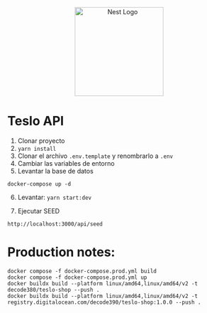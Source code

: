 <p align="center">
  <a href="http://nestjs.com/" target="blank"><img src="https://nestjs.com/img/logo-small.svg" width="200" alt="Nest Logo" /></a>
</p>


# Teslo API

1. Clonar proyecto
2. ```yarn install```
3. Clonar el archivo ```.env.template``` y renombrarlo a ```.env```
4. Cambiar las variables de entorno
5. Levantar la base de datos
```
docker-compose up -d
```

6. Levantar: ```yarn start:dev```

7. Ejecutar SEED 
```
http://localhost:3000/api/seed
```



# Production notes:
```
docker compose -f docker-compose.prod.yml build
docker compose -f docker-compose.prod.yml up
docker buildx build --platform linux/amd64,linux/amd64/v2 -t decode380/teslo-shop --push .
docker buildx build --platform linux/amd64,linux/amd64/v2 -t registry.digitalocean.com/decode390/teslo-shop:1.0.0 --push .
```


